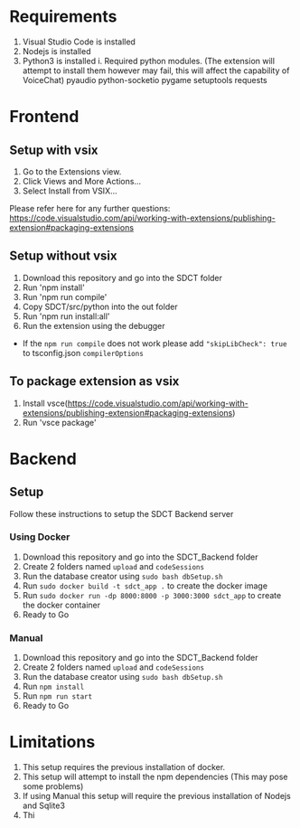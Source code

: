 # Requirements
1. Visual Studio Code is installed
2. Nodejs is installed
3. Python3 is installed
  i. Required python modules. (The extension will attempt to install them however may fail, this will affect the capability of VoiceChat)
    pyaudio
    python-socketio
    pygame
    setuptools
    requests 

# Frontend

## Setup with vsix
1. Go to the Extensions view.
2. Click Views and More Actions...
3. Select Install from VSIX...

Please refer here for any further questions: https://code.visualstudio.com/api/working-with-extensions/publishing-extension#packaging-extensions

## Setup without vsix
1. Download this repository and go into the SDCT folder
2. Run 'npm install'
3. Run 'npm run compile'
4. Copy SDCT/src/python into the out folder
5. Run 'npm run install:all'
6. Run the extension using the debugger

* If the `npm run compile` does not work please add `"skipLibCheck": true` to tsconfig.json `compilerOptions`

## To package extension as vsix
1. Install vsce(https://code.visualstudio.com/api/working-with-extensions/publishing-extension#packaging-extensions)
2. Run 'vsce package'

# Backend
## Setup
Follow these instructions to setup the SDCT Backend server

### Using Docker
1. Download this repository and go into the SDCT_Backend folder
2. Create 2 folders named `upload` and `codeSessions`
3. Run the database creator using `sudo bash dbSetup.sh`
4. Run `sudo docker build -t sdct_app .` to create the docker image
5. Run `sudo docker run -dp 8000:8000 -p 3000:3000 sdct_app` to create the docker container
6. Ready to Go

### Manual
1. Download this repository and go into the SDCT_Backend folder
2. Create 2 folders named `upload` and `codeSessions`
3. Run the database creator using `sudo bash dbSetup.sh`
4. Run `npm install`
5. Run `npm run start`
6. Ready to Go

# Limitations

1. This setup requires the previous installation of docker.
2. This setup will attempt to install the npm dependencies (This may pose some problems)
3. If using Manual this setup will require the previous installation of Nodejs and Sqlite3
4. Thi
